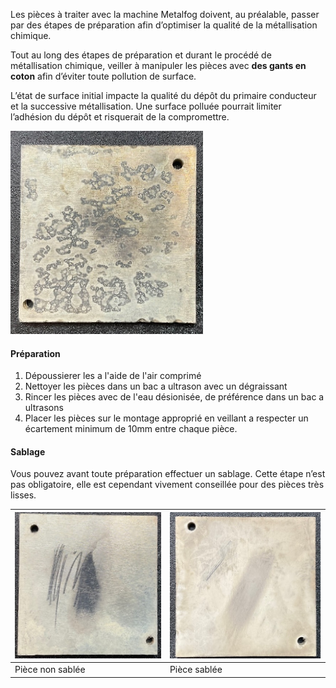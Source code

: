 Les pièces à traiter avec la machine Metalfog doivent, au préalable, passer par des étapes de préparation afin d’optimiser la qualité de la métallisation chimique.

Tout au long des étapes de préparation et durant le procédé de métallisation chimique, veiller à manipuler les pièces avec **des gants en coton** afin d’éviter toute pollution de surface.

L’état de surface initial impacte la qualité du dépôt du primaire conducteur et la successive métallisation. Une surface polluée pourrait limiter l’adhésion du dépôt et risquerait de la compromettre.

![Pièce polluée non préparée](poluee.png)

#### Préparation

1. Dépoussierer les a l'aide de l'air comprimé
2. Nettoyer les pièces dans un bac a ultrason avec un dégraissant
3. Rincer les pièces avec de l'eau désionisée, de préférence dans un bac a ultrasons
4. Placer les pièces sur le montage approprié en veillant a respecter un écartement minimum de 10mm entre chaque pièce.

#### Sablage

Vous pouvez avant toute préparation effectuer un sablage. Cette étape n’est pas obligatoire, elle est cependant vivement conseillée pour des pièces très lisses.

| ![Pièce non sablée](non_sablee.png) | ![Pièce sablée](sablee.png) |
| ---- | ---- |
| Pièce non sablée | Pièce sablée |

